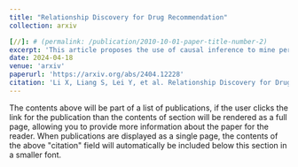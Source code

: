 ```yaml
---
title: "Relationship Discovery for Drug Recommendation"
collection: arxiv

[//]: # (permalink: /publication/2010-10-01-paper-title-number-2)
excerpt: 'This article proposes the use of causal inference to mine personalized representations of patients from their physical context to provide personalized medication recommendations.'
date: 2024-04-18
venue: 'arxiv'
paperurl: 'https://arxiv.org/abs/2404.12228'
citation: 'Li X, Liang S, Lei Y, et al. Relationship Discovery for Drug Recommendation[J]. arXiv preprint arXiv:2404.12228, 2024.'
---
```


The contents above will be part of a list of publications, if the user clicks the link for the publication than the contents of section will be rendered as a full page, allowing you to provide more information about the paper for the reader. When publications are displayed as a single page, the contents of the above "citation" field will automatically be included below this section in a smaller font.
